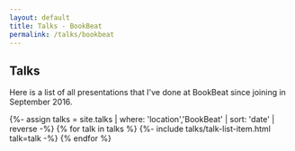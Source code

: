 ```yaml
---
layout: default
title: Talks - BookBeat
permalink: /talks/bookbeat
---
```


<article class="card">
  <h1>Talks</h1>
  <p>Here is a list of all presentations that I've done at BookBeat since joining in September 2016.</p>
</article>

{%- assign talks = site.talks | where: 'location','BookBeat' | sort: 'date' | reverse -%}
{% for talk in talks %}
  {%- include talks/talk-list-item.html talk=talk -%}
{% endfor %}